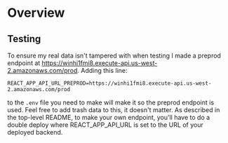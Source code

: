 # Overview
## Testing 
To ensure my real data isn't tampered with when testing I made a preprod endpoint at https://winhi1fmi8.execute-api.us-west-2.amazonaws.com/prod. Adding this line:
```
REACT_APP_API_URL_PREPROD=https://winhi1fmi8.execute-api.us-west-2.amazonaws.com/prod
```
to the `.env` file you need to make will make it so the preprod endpoint is used. Feel free to add trash data to this, it doesn't matter. As described in the top-level README, to make your own endpoint, you'll have to do a double deploy where REACT_APP_API_URL is set to the URL of your deployed backend.


